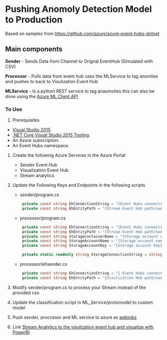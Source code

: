 # Pushing Anomoly Detection Model to Production
Based on samples from https://github.com/azure/azure-event-hubs-dotnet

## Main components 

**Sender** - Sends Data from Channel to Orignal EventHub (Simulated with CSV)

**Processor** - Pulls data from event hub uses the MLService to tag anomlies and pushes to back to Visulization Event Hub

**MLService** - Is a python REST service to tag anaomolies this can also be done using the [Azure ML Client API](https://github.com/Azure/Azure-MachineLearning-ClientLibrary-Python)


### To Use

1. Prerequisites

 - [Visual Studio 2015](http://www.visualstudio.com).
 - [.NET Core Visual Studio 2015 Tooling](http://www.microsoft.com/net/core).
 - An Azure subscription.
 - An Event Hubs namespace.

1. Create the following Azure Services in the Azure Portal
   - Sender Event Hub
   - Visualization Event Hub
   - Stream analytics 
   
2. Update the Following Keys and Endpoints in the following scripts
   - sender/program.cs
   
     ```cs
      private const string EhConnectionString = "{Event Hubs connection string}";
      private const string EhEntityPath = "{Stream Event Hub path/name}";
     ```
   - processor/program.cs
     ```cs
      private const string EhConnectionString = "{Event Hubs connection string}";
      private const string EhEntityPath = "{Stream Event Hub path/name}";
      private const string StorageContainerName = "{Storage account container name}";
      private const string StorageAccountName = "{Storage account name}";
      private const string StorageAccountKey = "{Storage account key}";

      private static readonly string StorageConnectionString = string.Format("DefaultEndpointsProtocol=https;AccountName={0};AccountKey={1}", StorageAccountName, StorageAccountKey);
      ```   
   - processor/ehsender.cs
   
     ```cs
      private const string EhConnectionString = "{ Event Hubs connection string}";
      private const string EhEntityPath = "{Visulization Hub path/name}";
     ```

4. Modify sender/program.cs to process your Stream instead of the provided csv.

5. Update the classification script in ML_Service/protomodel to custom model 
 
6. Push sender, proccesor and ML service to azure as [webjobs](https://docs.microsoft.com/en-us/azure/app-service-web/web-sites-create-web-jobs)

7. Link [Stream Analytics to the visulization event hub and visualize with PowerBI](https://docs.microsoft.com/en-us/azure/stream-analytics/stream-analytics-power-bi-dashboard)

